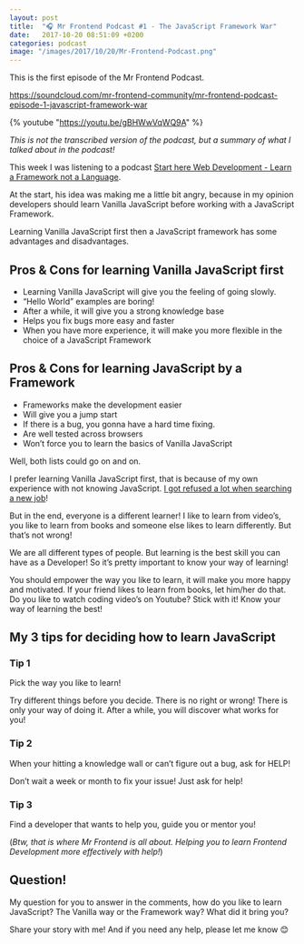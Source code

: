 ```yaml
---
layout: post
title:  "🎧 Mr Frontend Podcast #1 - The JavaScript Framework War"
date:   2017-10-20 08:51:09 +0200
categories: podcast
image: "/images/2017/10/20/Mr-Frontend-Podcast.png"
---
```


This is the first episode of the Mr Frontend Podcast.

https://soundcloud.com/mr-frontend-community/mr-frontend-podcast-episode-1-javascript-framework-war

{% youtube "https://youtu.be/gBHWwVqWQ9A" %}

<i>This is not the transcribed version of the podcast, but a summary of what I talked about in the podcast!</i>

This week I was listening to a podcast <a href="https://soundcloud.com/starthere-webdev/learn-a-framework-not-a-language" target="_blank" rel="noopener">Start here Web Development - Learn a Framework not a Language</a>.

At the start, his idea was making me a little bit angry, because in my opinion developers should learn Vanilla JavaScript before working with a JavaScript Framework.

Learning Vanilla JavaScript first then a JavaScript framework has some advantages and disadvantages.
<h2><b>Pros &amp; Cons for learning Vanilla JavaScript first</b></h2>
<ul>
 	<li>Learning Vanilla JavaScript will give you the feeling of going slowly.</li>
 	<li>“Hello World” examples are boring!</li>
 	<li>After a while, it will give you a strong knowledge base</li>
 	<li>Helps you fix bugs more easy and faster</li>
 	<li>When you have more experience, it will make you more flexible in the choice of a JavaScript Framework</li>
</ul>
<h2><b>Pros &amp; Cons for learning JavaScript by a Framework </b></h2>
<ul>
 	<li>Frameworks make the development easier</li>
 	<li>Will give you a jump start</li>
 	<li>If there is a bug, you gonna have a hard time fixing.</li>
 	<li>Are well tested across browsers</li>
 	<li>Won’t force you to learn the basics of Vanilla JavaScript</li>
</ul>
Well, both lists could go on and on.

I prefer learning Vanilla JavaScript first, that is because of my own experience with not knowing JavaScript. <a href="https://blog.mrfrontend.org/2016/02/the-starting-story-of-mr-frontend-nl/" target="_blank" rel="noopener">I got refused a lot when searching a new job</a>!

But in the end, everyone is a different learner! I like to learn from video’s, you like to learn from books and someone else likes to learn differently. But that’s not wrong!

We are all different types of people. But learning is the best skill you can have as a Developer! So it’s pretty important to know your way of learning!

You should empower the way you like to learn, it will make you more happy and motivated. If your friend likes to learn from books, let him/her do that. Do you like to watch coding video’s on Youtube? Stick with it! Know your way of learning the best!
<h2><b>My 3 tips for deciding how to learn JavaScript</b></h2>
<h3><b>Tip 1</b></h3>
Pick the way you like to learn!

Try different things before you decide. There is no right or wrong! There is only your way of doing it. After a while, you will discover what works for you!
<h3><b>Tip 2</b></h3>
When your hitting a knowledge wall or can’t figure out a bug, ask for HELP!

Don’t wait a week or month to fix your issue! Just ask for help!
<h3><b>Tip 3</b></h3>
Find a developer that wants to help you, guide you or mentor you!

(<i>Btw, that is where Mr Frontend is all about. Helping you to learn Frontend Development more effectively with help!</i>)
<h2><b>Question!</b></h2>
My question for you to answer in the comments, how do you like to learn JavaScript? The Vanilla way or the Framework way? What did it bring you?

Share your story with me! And if you need any help, please let me know 😊
